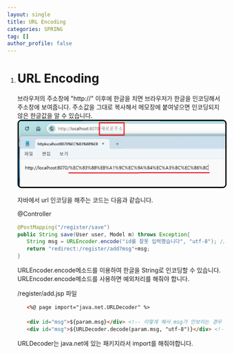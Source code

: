 ```yaml
---
layout: single
title: URL Encoding
categories: SPRING
tag: []
author_profile: false
---
```


1. # URL Encoding
   브라우저의 주소창에 "http://" 이후에 한글을 치면 브라우저가 한글을 인코딩해서 주소창에 보여줍니다. 주소값을 그대로 복사해서 메모장에 붙여넣으면 인코딩되지 않은 한글값을 알 수 있습니다.   
   <img src="../../imgs/spring/url_encoding.png" style="border:3px solid black;border-radius:9px;width:500px">   

   자바에서 url 인코딩을 해주는 코드는 다음과 같습니다.   

   @Controller
   ```java
   @PostMapping("/register/save")
   public String save(User user, Model m) throws Exception{
      String msg = URLEncoder.encode("id를 잘못 입력했습니다", "utf-8"); //주는 쪽에서는 Encode
      return "redirect:/register/add?msg"+msg;
   }
   ```   
   URLEncoder.encode메소드를 이용하여 한글을 String로 인코딩할 수 있습니다.   
   URLEncoder.encode메소드를 사용하면 예외처리를 해줘야 합니다.   

   /register/add.jsp 파일   
   ```html
      <%@ page import="java.net.URLDecoder" %>

      <div id="msg">${param.msg}</div> <!-- 이렇게 해서 msg가 안보이는 경우 밑에처럼 Decode를 수행 -->
      <div id="msg">${URLDecoder.decode(param.msg, "utf-8")}</div> <!-- 받는 쪽에서는 Decode -->
   ```   
   URLDecoder는 java.net에 있는 패키지라서 import를 해줘야합니다.   

   